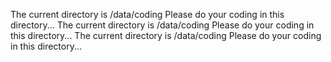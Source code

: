The current directory is /data/coding
Please do your coding in this directory...
The current directory is /data/coding
Please do your coding in this directory...
The current directory is /data/coding
Please do your coding in this directory...
